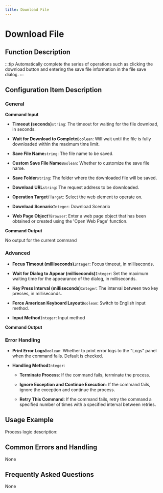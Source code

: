 ```yaml
---
title: Download File
---
```


# Download File

## Function Description

:::tip 
Automatically complete the series of operations such as clicking the download button and entering the save file information in the file save dialog.
:::

## Configuration Item Description

### General

**Command Input**

- **Timeout (seconds)**`string`: The timeout for waiting for the file download, in seconds.

- **Wait for Download to Complete**`Boolean`: Will wait until the file is fully downloaded within the maximum time limit.

- **Save File Name**`string`: The file name to be saved.

- **Custom Save File Name**`Boolean`: Whether to customize the save file name.

- **Save Folder**`string`: The folder where the downloaded file will be saved.

- **Download URL**`string`: The request address to be downloaded.

- **Operation Target**`TTarget`: Select the web element to operate on.

- **Download Scenario**`Integer`: Download Scenario

- **Web Page Object**`TBrowser`: Enter a web page object that has been obtained or created using the 'Open Web Page' function.


**Command Output**

No output for the current command

### Advanced

- **Focus Timeout (milliseconds)**`Integer`: Focus timeout, in milliseconds.

- **Wait for Dialog to Appear (milliseconds)**`Integer`: Set the maximum waiting time for the appearance of the dialog, in milliseconds.

- **Key Press Interval (milliseconds)**`Integer`: The interval between two key presses, in milliseconds.

- **Force American Keyboard Layout**`Boolean`: Switch to English input method.

- **Input Method**`Integer`: Input method


**Command Output**

### Error Handling

- **Print Error Logs**`Boolean`: Whether to print error logs to the "Logs" panel when the command fails. Default is checked. 

- **Handling Method**`Integer`:

    - **Terminate Process**: If the command fails, terminate the process.

    - **Ignore Exception and Continue Execution**: If the command fails, ignore the exception and continue the process.

    - **Retry This Command**: If the command fails, retry the command a specified number of times with a specified interval between retries.

## Usage Example

Process logic description:

## Common Errors and Handling

None

## Frequently Asked Questions

None

